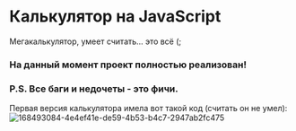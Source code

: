 # Калькулятор на JavaScript

Мегакалькулятор, умеет считать... это всё (;


### На данный момент проект полностью реализован!

### P.S. Все баги и недочеты - это фичи.


Первая версия калькулятора имела вот такой код (считать он не умел): 
![168493084-4e4ef41e-de59-4b53-b4c7-2947ab2fc475](https://user-images.githubusercontent.com/83610362/170727233-b9e8be20-70c4-49a1-8c65-1e3b3b41409f.png)
